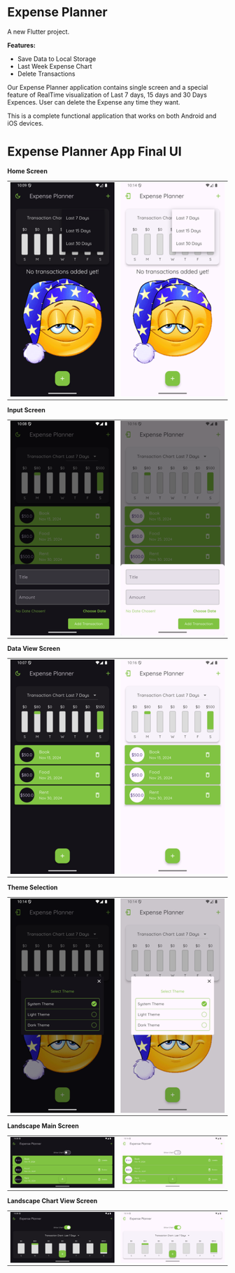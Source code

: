# Expense Planner

A new Flutter project.

**Features:**

- Save Data to Local Storage
- Last Week Expense Chart
- Delete Transactions

Our Expense Planner application contains single screen and a special feature of RealTime visualization of Last 7 days, 15 days and 30 Days Expences.
User can delete the Expense any time they want.

This is a complete functional application that works on both Android and iOS devices.

# Expense Planner App Final UI

**Home Screen**

<table>
<tr>
<td><img src="preview/dark_homepage.png" alt="drawing" width="350"/></td>
<td><img src="preview/light_homepage.png" alt="drawing" width="350"/></td>
</tr>
</table>

**Input Screen**

<table>
<tr>
<td><img src="preview/dark_input.png" alt="drawing" width="350"/></td>
<td><img src="preview/light_input.png" alt="drawing" width="350"/></td>
</tr>
</table>

**Data View Screen**

<table>
<tr>
<td><img src="preview/dark_datascreen.png" alt="drawing" width="350"/></td>
<td><img src="preview/light_datascreen.png" alt="drawing" width="350"/></td>
</tr>
</table>

**Theme Selection**

<table>
<tr>
<td><img src="preview/dark_themepick.png" alt="drawing" width="350"/></td>
<td><img src="preview/light_themepick.png" alt="drawing" width="350"/></td>
</tr>
</table>

**Landscape Main Screen**

<table>
<tr>
<td><img src="preview/dark_land_trans.png" alt="drawing" width="600"/></td>
<td><img src="preview/light_land_trans.png" alt="drawing" width="600"/></td>
</tr>
</table>

**Landscape Chart View Screen**

<table>
<tr>
<td><img src="preview/dark_land_chart.png" alt="drawing" width="600"/></td>
<td><img src="preview/light_land_chart.png" alt="drawing" width="600"/></td>
</tr>
</table>
